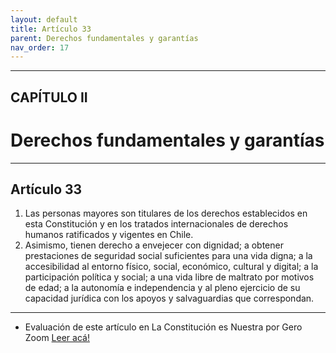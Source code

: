 ```yaml
---
layout: default
title: Artículo 33
parent: Derechos fundamentales y garantías
nav_order: 17
---
```


---

## CAPÍTULO II
# Derechos fundamentales y garantías

---

## Artículo 33

1. Las personas mayores son titulares de los derechos establecidos en esta Constitución y en los tratados internacionales de derechos humanos ratificados y vigentes en Chile.
2. Asimismo, tienen derecho a envejecer con dignidad; a obtener prestaciones de seguridad social suficientes para una vida digna; a la accesibilidad al entorno físico, social, económico, cultural y digital; a la participación política y social; a una vida libre de maltrato por motivos de edad; a la autonomía e independencia y al pleno ejercicio de su capacidad jurídica con los apoyos y salvaguardias que correspondan.

---
- Evaluación de este artículo en La Constitución es Nuestra por Gero Zoom
<a target="_blank" href="https://laconstitucionesnuestra.cl/evaluaciones/verevaluaciones/23">Leer acá!</a>
